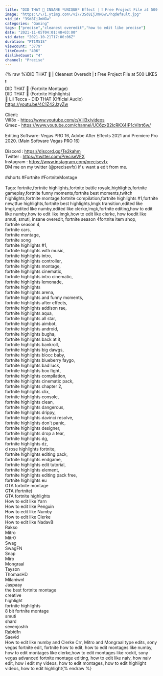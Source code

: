 ```yaml
---
title: "DID THAT 🤠 INSANE *UNIQUE* Effect | ❗ Free Project File at 500 LIKES ❗"
image: "https:\/\/i.ytimg.com\/vi\/3Sd8IjJmNGw\/hqdefault.jpg"
vid_id: "3Sd8IjJmNGw"
categories: "Gaming"
tags: ["precise","cleanest overedit","how to edit like precise"]
date: "2021-11-05T04:01:48+03:00"
vid_date: "2021-10-21T17:00:06Z"
duration: "PT1M51S"
viewcount: "3779"
likeCount: "406"
dislikeCount: "4"
channel: "Precise"
---
```

{% raw %}DID THAT 🤠 | Cleanest Overedit | ❗ Free Project File at 500 LIKES ❗<br />DID THAT 🤠 (Fortnite Montage)<br />DID THAT 🤠 (Fortnite Highlights)<br />🎵 Lil Tecca - DID THAT (Official Audio)<br /><a rel="nofollow" target="blank" href="https://youtu.be/4C1Z42JzyZw">https://youtu.be/4C1Z42JzyZw</a><br /><br />Client:<br />Vill3x - <a rel="nofollow" target="blank" href="https://www.youtube.com/c/Vill3x/videos">https://www.youtube.com/c/Vill3x/videos</a><br />Gmez - <a rel="nofollow" target="blank" href="https://www.youtube.com/channel/UC6zxB2IcRKX4IP1cVItrt6w/">https://www.youtube.com/channel/UC6zxB2IcRKX4IP1cVItrt6w/</a><br /><br />Editing Software: Vegas PRO 16, Adobe After Effects 2021 and Premiere Pro 2020. (Main Software Vegas PRO 16)<br /><br />Discord : <a rel="nofollow" target="blank" href="https://discord.gg/Te2kahm​​​​​​​">https://discord.gg/Te2kahm​​​​​​​</a><br />Twitter : <a rel="nofollow" target="blank" href="https://twitter.com/PreciseVFX​​​​​">https://twitter.com/PreciseVFX​​​​​</a><br />Instagram : <a rel="nofollow" target="blank" href="https://www.instagram.com/precisevfx​">https://www.instagram.com/precisevfx​</a><br />DM me on my twitter (@precisevfx) if u want a edit from me.<br /><br />#shorts​ #Fortnite​ #FortniteMontage<br /><br />Tags: fortnite,fortnite highlights,fortnite battle royale,highlights,fortnite gameplay,fortnite funny moments,fortnite best moments,twitch highlights,fortnite montage,fortnite compilation,fortnite highlights #1,fortnite new,tfue highlights,fortnite best highlights,lmgk transition,edited like lmgk,edited like numby,edited like clerke,lmgk,fortnite editing,how to edit like numby,how to edit like lmgk,how to edit like clerke, how toedit like smuti, smuti, insane overedit, fortnite season 4fortnite item shop,<br />fortnite season 4,<br />fortnite cars,<br />fortnite montage,<br />fortnite song<br />fortnite highlights #1,<br />fortnite highlights with music,<br />fortnite highlights intro,<br />fortnite highlights controller,<br />fortnite highlights montage,<br />fortnite highlights cinematic,<br />fortnite highlights intro cinematic,<br />fortnite highlights lemonade,<br />fortnite highlights<br />fortnite highlights arena,<br />fortnite highlights and funny moments,<br />fortnite highlights after effects,<br />fortnite highlights addison rae,<br />fortnite highlights aqua,<br />fortnite highlights all star,<br />fortnite highlights aimbot,<br />fortnite highlights android,<br />fortnite highlights bugha,<br />fortnite highlights back at it,<br />fortnite highlights bankroll,<br />fortnite highlights big dawgs,<br />fortnite highlights blocc baby,<br />fortnite highlights blueberry faygo,<br />fortnite highlights bad luck,<br />fortnite highlights box fight,<br />fortnite highlights compilation,<br />fortnite highlights cinematic pack,<br />fortnite highlights chapter 2,<br />fortnite highlights clix,<br />fortnite highlights console,<br />fortnite highlights clean,<br />fortnite highlights dangerous,<br />fortnite highlights drippy,<br />fortnite highlights davinci resolve,<br />fortnite highlights don't panic,<br />fortnite highlights designer,<br />fortnite highlights drop a tear,<br />fortnite highlights dg,<br />fortnite highlights dz,<br />d rose highlights fortnite,<br />fortnite highlights editing pack,<br />fortnite highlights endgame,<br />fortnite highlights edit tutorial,<br />fortnite highlights element,<br />fortnite highlights editing pack free,<br />fortnite highlights eu<br />GTA fortnite montage<br />GTA (fortnite)<br />GTA fortnite highlights<br />How to edit like Yarn<br />How to edit like Penguin<br />How to edit like Numby<br />How to edit like Clerke<br />How to edit like NadavB<br />Rakso<br />Mitro<br />Mitr0<br />Swag<br />SwagFN<br />Snap<br />Miro<br />Mongraal<br />Tayson<br />ThomasHD<br />Milaniwnl<br />Jaspaay<br />the best fortnite montage<br />creative<br />highlight<br />fortnite highlights<br />8 bit fortnite montage<br />smuti<br />shard<br />sevenjoshh<br />Rabidfn<br />Saevid<br />How to edit like numby and Clerke Crr, Mitro and Mongraal type edits, sony vegas fortnite edit, fortnite how to edit, how to edit montages like numby, how to edit montages like clerke,how to edit montages like rockit, sony vegas advanced fortnite montage editing, how to edit like naiv, how naiv edit, how i edit my videos, how to edit montages, how to edit highlight videos, how to edit highlight{% endraw %}
